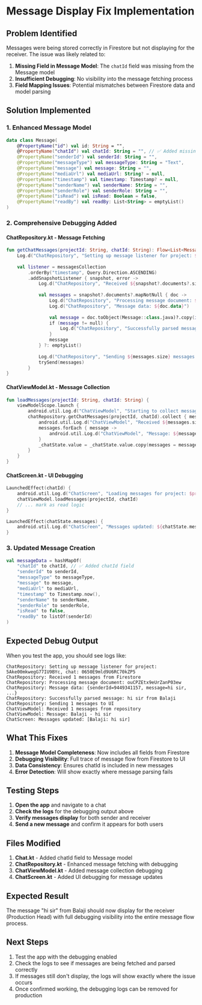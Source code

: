 # Message Display Fix Implementation

## Problem Identified
Messages were being stored correctly in Firestore but not displaying for the receiver. The issue was likely related to:

1. **Missing Field in Message Model**: The `chatId` field was missing from the Message model
2. **Insufficient Debugging**: No visibility into the message fetching process
3. **Field Mapping Issues**: Potential mismatches between Firestore data and model parsing

## Solution Implemented

### 1. Enhanced Message Model
```kotlin
data class Message(
    @PropertyName("id") val id: String = "",
    @PropertyName("chatId") val chatId: String = "", // ✅ Added missing field
    @PropertyName("senderId") val senderId: String = "",
    @PropertyName("messageType") val messageType: String = "Text",
    @PropertyName("message") val message: String = "",
    @PropertyName("mediaUrl") val mediaUrl: String? = null,
    @PropertyName("timestamp") val timestamp: Timestamp? = null,
    @PropertyName("senderName") val senderName: String = "",
    @PropertyName("senderRole") val senderRole: String = "",
    @PropertyName("isRead") val isRead: Boolean = false,
    @PropertyName("readBy") val readBy: List<String> = emptyList()
)
```

### 2. Comprehensive Debugging Added

#### ChatRepository.kt - Message Fetching
```kotlin
fun getChatMessages(projectId: String, chatId: String): Flow<List<Message>> = callbackFlow {
    Log.d("ChatRepository", "Setting up message listener for project: $projectId, chat: $chatId")
    
    val listener = messagesCollection
        .orderBy("timestamp", Query.Direction.ASCENDING)
        .addSnapshotListener { snapshot, error ->
            Log.d("ChatRepository", "Received ${snapshot?.documents?.size ?: 0} messages from Firestore")
            
            val messages = snapshot?.documents?.mapNotNull { doc ->
                Log.d("ChatRepository", "Processing message document: ${doc.id}")
                Log.d("ChatRepository", "Message data: ${doc.data}")
                
                val message = doc.toObject(Message::class.java)?.copy(id = doc.id)
                if (message != null) {
                    Log.d("ChatRepository", "Successfully parsed message: ${message.message} from ${message.senderName}")
                }
                message
            } ?: emptyList()
            
            Log.d("ChatRepository", "Sending ${messages.size} messages to UI")
            trySend(messages)
        }
}
```

#### ChatViewModel.kt - Message Collection
```kotlin
fun loadMessages(projectId: String, chatId: String) {
    viewModelScope.launch {
        android.util.Log.d("ChatViewModel", "Starting to collect messages for project: $projectId, chat: $chatId")
        chatRepository.getChatMessages(projectId, chatId).collect { messages ->
            android.util.Log.d("ChatViewModel", "Received ${messages.size} messages from repository")
            messages.forEach { message ->
                android.util.Log.d("ChatViewModel", "Message: ${message.senderName} - ${message.message}")
            }
            _chatState.value = _chatState.value.copy(messages = messages)
        }
    }
}
```

#### ChatScreen.kt - UI Debugging
```kotlin
LaunchedEffect(chatId) {
    android.util.Log.d("ChatScreen", "Loading messages for project: $projectId, chat: $chatId")
    chatViewModel.loadMessages(projectId, chatId)
    // ... mark as read logic
}

LaunchedEffect(chatState.messages) {
    android.util.Log.d("ChatScreen", "Messages updated: ${chatState.messages.map { "${it.senderName}: ${it.message}" }}")
}
```

### 3. Updated Message Creation
```kotlin
val messageData = hashMapOf(
    "chatId" to chatId, // ✅ Added chatId field
    "senderId" to senderId,
    "messageType" to messageType,
    "message" to message,
    "mediaUrl" to mediaUrl,
    "timestamp" to Timestamp.now(),
    "senderName" to senderName,
    "senderRole" to senderRole,
    "isRead" to false,
    "readBy" to listOf(senderId)
)
```

## Expected Debug Output

When you test the app, you should see logs like:

```
ChatRepository: Setting up message listener for project: 5Ake00mkwegG77IU9BYc, chat: 0650E9mld9U6RC70kZP5
ChatRepository: Received 1 messages from Firestore
ChatRepository: Processing message document: ouCPZEtx9eUrZanP03ew
ChatRepository: Message data: {senderId=9449341157, message=hi sir, ...}
ChatRepository: Successfully parsed message: hi sir from Balaji
ChatRepository: Sending 1 messages to UI
ChatViewModel: Received 1 messages from repository
ChatViewModel: Message: Balaji - hi sir
ChatScreen: Messages updated: [Balaji: hi sir]
```

## What This Fixes

1. **Message Model Completeness**: Now includes all fields from Firestore
2. **Debugging Visibility**: Full trace of message flow from Firestore to UI
3. **Data Consistency**: Ensures chatId is included in new messages
4. **Error Detection**: Will show exactly where message parsing fails

## Testing Steps

1. **Open the app** and navigate to a chat
2. **Check the logs** for the debugging output above
3. **Verify messages display** for both sender and receiver
4. **Send a new message** and confirm it appears for both users

## Files Modified

1. **Chat.kt** - Added chatId field to Message model
2. **ChatRepository.kt** - Enhanced message fetching with debugging
3. **ChatViewModel.kt** - Added message collection debugging
4. **ChatScreen.kt** - Added UI debugging for message updates

## Expected Result

The message "hi sir" from Balaji should now display for the receiver (Production Head) with full debugging visibility into the entire message flow process.

## Next Steps

1. Test the app with the debugging enabled
2. Check the logs to see if messages are being fetched and parsed correctly
3. If messages still don't display, the logs will show exactly where the issue occurs
4. Once confirmed working, the debugging logs can be removed for production



























